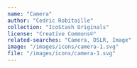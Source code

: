 ```yaml
---
name: "Camera"
author: "Cedric Robitaille"
collection: "IcoStash Originals"
license: "Creative Commons©"
related-searches: "Camera, DSLR, Image"
image: "/images/icons/camera-1.svg"
file: "/images/icons/camera-1.svg"
---
```

